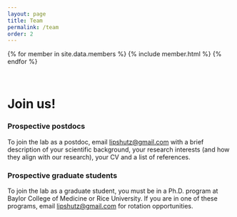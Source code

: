 ```yaml
---
layout: page
title: Team
permalink: /team
order: 2
---
```


{% for member in site.data.members %}
    {% include member.html %}
{% endfor %}

<br>

<h1 id="join">Join us!</h1>

<h3>Prospective postdocs</h3>

<div>
    <p>To join the lab as a postdoc, email <a href="mailto:lipshutz@gmail.com">lipshutz@gmail.com</a> with a brief description of your scientific background, your research interests (and how they align with our research), your CV and a list of references.
</p>
</div>

<h3>Prospective graduate students</h3>

<div>
    <p>To join the lab as a graduate student, you must be in a Ph.D. program 
    at Baylor College of Medicine or Rice University. If you are in one 
    of these programs, email <a href="mailto:lipshutz@gmail.com">lipshutz@gmail.com</a> for rotation opportunities.
</p>
</div>